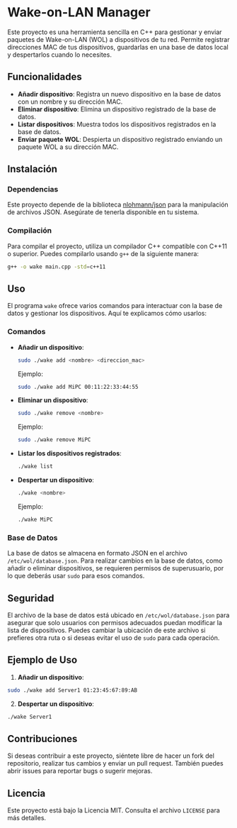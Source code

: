 # Wake-on-LAN Manager

Este proyecto es una herramienta sencilla en C++ para gestionar y enviar paquetes de Wake-on-LAN (WOL) a dispositivos de tu red. Permite registrar direcciones MAC de tus dispositivos, guardarlas en una base de datos local y despertarlos cuando lo necesites.

## Funcionalidades

- **Añadir dispositivo**: Registra un nuevo dispositivo en la base de datos con un nombre y su dirección MAC.
- **Eliminar dispositivo**: Elimina un dispositivo registrado de la base de datos.
- **Listar dispositivos**: Muestra todos los dispositivos registrados en la base de datos.
- **Enviar paquete WOL**: Despierta un dispositivo registrado enviando un paquete WOL a su dirección MAC.

## Instalación

### Dependencias

Este proyecto depende de la biblioteca [nlohmann/json](https://github.com/nlohmann/json) para la manipulación de archivos JSON. Asegúrate de tenerla disponible en tu sistema.

### Compilación

Para compilar el proyecto, utiliza un compilador C++ compatible con C++11 o superior. Puedes compilarlo usando `g++` de la siguiente manera:

```bash
g++ -o wake main.cpp -std=c++11
```

## Uso

El programa `wake` ofrece varios comandos para interactuar con la base de datos y gestionar los dispositivos. Aquí te explicamos cómo usarlos:

### Comandos

- **Añadir un dispositivo**:

  ```bash
  sudo ./wake add <nombre> <direccion_mac>
  ```

  Ejemplo:

  ```bash
  sudo ./wake add MiPC 00:11:22:33:44:55
  ```

- **Eliminar un dispositivo**:

  ```bash
  sudo ./wake remove <nombre>
  ```

  Ejemplo:

  ```bash
  sudo ./wake remove MiPC
  ```

- **Listar los dispositivos registrados**:

  ```bash
  ./wake list
  ```

- **Despertar un dispositivo**:

  ```bash
  ./wake <nombre>
  ```

  Ejemplo:

  ```bash
  ./wake MiPC
  ```

### Base de Datos

La base de datos se almacena en formato JSON en el archivo `/etc/wol/database.json`. Para realizar cambios en la base de datos, como añadir o eliminar dispositivos, se requieren permisos de superusuario, por lo que deberás usar `sudo` para esos comandos.

## Seguridad

El archivo de la base de datos está ubicado en `/etc/wol/database.json` para asegurar que solo usuarios con permisos adecuados puedan modificar la lista de dispositivos. Puedes cambiar la ubicación de este archivo si prefieres otra ruta o si deseas evitar el uso de `sudo` para cada operación.

## Ejemplo de Uso

1. **Añadir un dispositivo**:

```bash
sudo ./wake add Server1 01:23:45:67:89:AB
```

2. **Despertar un dispositivo**:

```bash
./wake Server1
```

## Contribuciones

Si deseas contribuir a este proyecto, siéntete libre de hacer un fork del repositorio, realizar tus cambios y enviar un pull request. También puedes abrir issues para reportar bugs o sugerir mejoras.

## Licencia

Este proyecto está bajo la Licencia MIT. Consulta el archivo `LICENSE` para más detalles.
